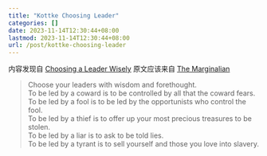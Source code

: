 ```yaml
---
title: "Kottke Choosing Leader"
categories: []
date: 2023-11-14T12:30:44+08:00
lastmod: 2023-11-14T12:30:44+08:00
url: /post/kottke-choosing-leader
---
```


内容发现自 [Choosing a Leader Wisely](https://kottke.org/23/11/choosing-a-leader-wisely)
原文应该来自 [The Marginalian](https://www.themarginalian.org/2020/08/23/octavia-butler-parable-leaders/)

> Choose your leaders with wisdom and forethought.  
> To be led by a coward is to be controlled by all that the coward fears.  
> To be led by a fool is to be led by the opportunists who control the fool.  
> To be led by a thief is to offer up your most precious treasures to be stolen.  
> To be led by a liar is to ask to be told lies.  
> To be led by a tyrant is to sell yourself and those you love into slavery.
